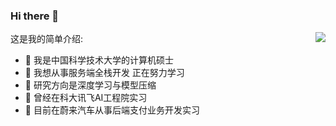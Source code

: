 ### Hi there 👋

这是我的简单介绍:<img align="right" src="https://github-readme-stats.vercel.app/api?username=LuZhouShiLi&show_icons=true">

- 🔭 我是中国科学技术大学的计算机硕士
- 🌱 我想从事服务端全栈开发 正在努力学习
- 👯 研究方向是深度学习与模型压缩
- 👋 曾经在科大讯飞AI工程院实习
- 🤝 目前在蔚来汽车从事后端支付业务开发实习



